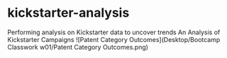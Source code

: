 # kickstarter-analysis
Performing analysis on Kickstarter data to uncover trends
An Analysis of Kickstarter Campaigns
![Patent Category Outcomes](Desktop/Bootcamp Classwork w01/Patent Category Outcomes.png)
